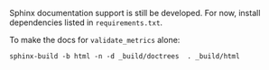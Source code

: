 Sphinx documentation support is still be developed. For now, install dependencies listed in `requirements.txt`.

To make the docs for `validate_metrics` alone:

```
sphinx-build -b html -n -d _build/doctrees  . _build/html
```

